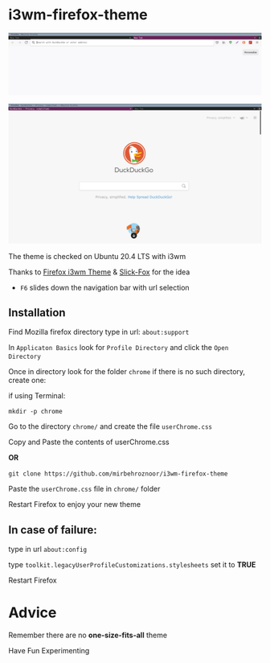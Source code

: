 # i3wm-firefox-theme

![](i3wm-firefox-theme-1.png)

![](i3wm-firefox-theme-2.png)

The theme is checked on Ubuntu 20.4 LTS with i3wm

Thanks to [Firefox i3wm Theme](https://github.com/aadilayub/firefox-i3wm-theme) & [Slick-Fox](https://github.com/Etesam913/slick-fox) for the idea 

* `F6` slides down the navigation bar with url selection 

## Installation

Find Mozilla firefox directory type in url: `about:support`

In `Applicaton Basics` look for `Profile Directory` and click the `Open Directory`

Once in directory look for the folder `chrome` if there is no such directory, create one:

if using Terminal:

```
mkdir -p chrome
```

Go to the directory `chrome/` and create the file `userChrome.css`

Copy and Paste the contents of userChrome.css

__OR__

`git clone https://github.com/mirbehroznoor/i3wm-firefox-theme`

Paste the `userChrome.css` file in `chrome/` folder

Restart Firefox to enjoy your new theme

## In case of failure:

type in url `about:config`

type `toolkit.legacyUserProfileCustomizations.stylesheets` set it to __TRUE__

Restart Firefox

# Advice

Remember there are no __one-size-fits-all__ theme 

Have Fun Experimenting 
